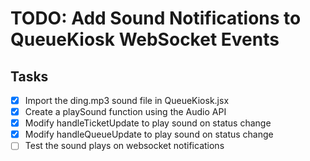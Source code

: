 # TODO: Add Sound Notifications to QueueKiosk WebSocket Events

## Tasks
- [x] Import the ding.mp3 sound file in QueueKiosk.jsx
- [x] Create a playSound function using the Audio API
- [x] Modify handleTicketUpdate to play sound on status change
- [x] Modify handleQueueUpdate to play sound on status change
- [ ] Test the sound plays on websocket notifications
